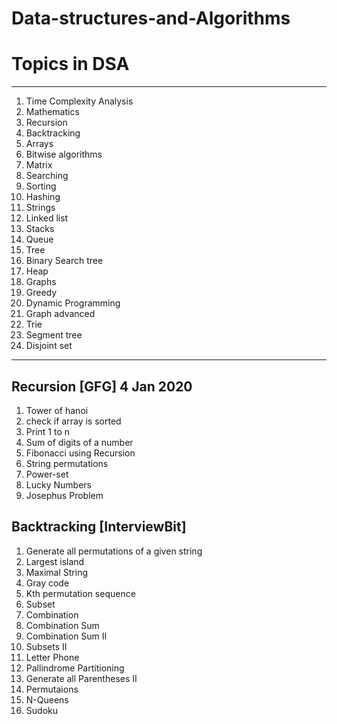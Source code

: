 # Data-structures-and-Algorithms

# Topics in DSA
----------------
1. Time Complexity Analysis
2. Mathematics
3. Recursion
4. Backtracking
5. Arrays
6. Bitwise algorithms
7. Matrix
8. Searching
9. Sorting
10. Hashing
11. Strings
12. Linked list
13. Stacks
14. Queue
15. Tree
16. Binary Search tree
17. Heap
18. Graphs
19. Greedy
20. Dynamic Programming
21. Graph advanced
22. Trie
23. Segment tree
24. Disjoint set

---------------------------------------------

Recursion [GFG] 	4 Jan 2020
---------------
1. Tower of hanoi
2. check if array is sorted
3. Print 1 to n
4. Sum of digits of a number
5. Fibonacci using Recursion
6. String permutations
7. Power-set
8. Lucky Numbers
9. Josephus Problem

Backtracking [InterviewBit]
---------------------------
1. Generate all permutations of a given string
2. Largest island
3. Maximal String
4. Gray code
5. Kth permutation sequence
6. Subset
7. Combination
8. Combination Sum
9. Combination Sum II
10. Subsets II
11. Letter Phone
12. Pallindrome Partitioning
13. Generate all Parentheses II
14. Permutaions
15. N-Queens
16. Sudoku
